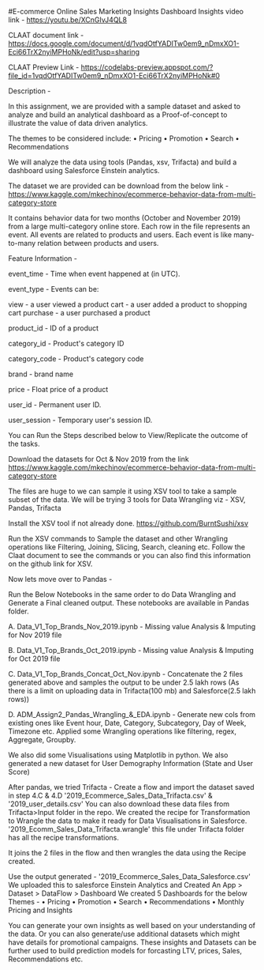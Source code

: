 #E-commerce Online Sales Marketing Insights
Dashboard Insights video link - https://youtu.be/XCnGIvJ4QL8

CLAAT document link - https://docs.google.com/document/d/1vqdOtfYADITw0em9_nDmxXO1-Eci66TrX2nyiMPHoNk/edit?usp=sharing

CLAAT Preview Link - https://codelabs-preview.appspot.com/?file_id=1vqdOtfYADITw0em9_nDmxXO1-Eci66TrX2nyiMPHoNk#0

Description -

In this assignment, we are provided with a sample dataset and asked to analyze and build an analytical dashboard as a Proof-of-concept to illustrate the value of data driven analytics.

The themes to be considered include: • Pricing • Promotion • Search • Recommendations

We will analyze the data using tools (Pandas, xsv, Trifacta) and build a dashboard using Salesforce Einstein analytics.

The dataset we are provided can be download from the below link - https://www.kaggle.com/mkechinov/ecommerce-behavior-data-from-multi-category-store

It contains behavior data for two months (October and November 2019) from a large multi-category online store. Each row in the file represents an event. All events are related to products and users. Each event is like many-to-many relation between products and users.

Feature Information -

event_time - Time when event happened at (in UTC).

event_type - Events can be:

view - a user viewed a product cart - a user added a product to shopping cart purchase - a user purchased a product

product_id - ID of a product

category_id - Product's category ID

category_code - Product's category code

brand - brand name

price - Float price of a product

user_id - Permanent user ID.

user_session - Temporary user's session ID.

You can Run the Steps described below to View/Replicate the outcome of the tasks.

Download the datasets for Oct & Nov 2019 from the link
https://www.kaggle.com/mkechinov/ecommerce-behavior-data-from-multi-category-store

The files are huge to we can sample it using XSV tool to take a sample subset of the data. We will be trying 3 tools for Data Wrangling viz - XSV, Pandas, Trifacta

Install the XSV tool if not already done. https://github.com/BurntSushi/xsv

Run the XSV commands to Sample the dataset and other Wrangling operations like Filtering, Joining, Slicing, Search, cleaning etc. Follow the Claat document to see the commands or you can also find this information on the github link for XSV.

Now lets move over to Pandas -

Run the Below Notebooks in the same order to do Data Wrangling and Generate a Final cleaned output. These notebooks are available in Pandas folder.

A. Data_V1_Top_Brands_Nov_2019.ipynb - Missing value Analysis & Imputing for Nov 2019 file

B. Data_V1_Top_Brands_Oct_2019.ipynb - Missing value Analysis & Imputing for Oct 2019 file

C. Data_V1_Top_Brands_Concat_Oct_Nov.ipynb - Concatenate the 2 files generated above and samples the output to be under 2.5 lakh rows (As there is a limit on uploading data in Trifacta(100 mb) and Salesforce(2.5 lakh rows))

D. ADM_Assign2_Pandas_Wrangling_&_EDA.ipynb - Generate new cols from existing ones like Event hour, Date, Category, Subcategory, Day of Week, Timezone etc. Applied some Wrangling operations like filtering, regex, Aggregate, Groupby.

We also did some Visualisations using Matplotlib in python. We also generated a new dataset for User Demography Information (State and User Score)

After pandas, we tried Trifacta - Create a flow and import the dataset saved in step 4.C & 4.D '2019_Ecommerce_Sales_Data_Trifacta.csv' & '2019_user_details.csv' You can also download these data files from Trifacta>Input folder in the repo.
We created the recipe for Transformation to Wrangle the data to make it ready for Data Visualisations in Salesforce. '2019_Ecomm_Sales_Data_Trifacta.wrangle' this file under Trifacta folder has all the recipe transformations.

It joins the 2 files in the flow and then wrangles the data using the Recipe created.

Use the output generated - '2019_Ecommerce_Sales_Data_Salesforce.csv' We uploaded this to salesforce Einstein Analytics and Created An App > Dataset > DataFlow > Dashboard
We created 5 Dashboards for the below Themes - • Pricing • Promotion • Search • Recommendations • Monthly Pricing and Insights

You can generate your own insights as well based on your understanding of the data. Or you can also generate/use additional datasets which might have details for promotional campaigns. These insights and Datasets can be further used to build prediction models for forcasting LTV, prices, Sales, Recommendations etc.
